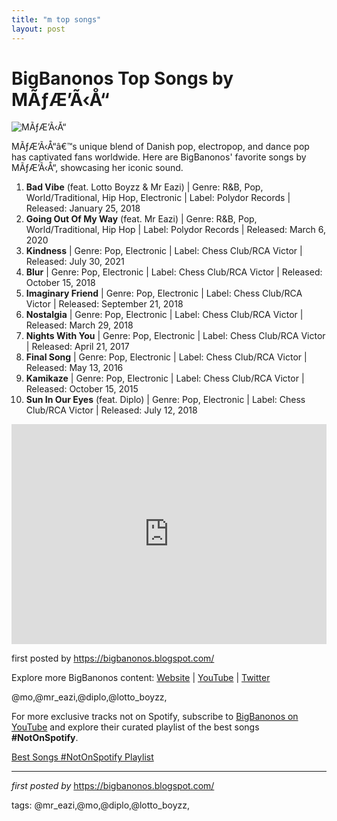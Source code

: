 ```yaml
---
title: "m top songs"
layout: post
---
```

<h1>BigBanonos Top Songs by MÃƒÆ’Ã‹Å“</h1>
<img src="https://upload.wikimedia.org/wikipedia/commons/thumb/6/6c/Danish_singer_M%C3%98.jpg/250px-Danish_singer_M%C3%98.jpg" alt="MÃƒÆ’Ã‹Å“"> <p>MÃƒÆ’Ã‹Å“â€™s unique blend of Danish pop, electropop, and dance pop has captivated fans worldwide. Here are BigBanonos' favorite songs by MÃƒÆ’Ã‹Å“, showcasing her iconic sound.</p> <ol> <li><strong>Bad Vibe</strong> (feat. Lotto Boyzz & Mr Eazi) | Genre: R&B, Pop, World/Traditional, Hip Hop, Electronic | Label: Polydor Records | Released: January 25, 2018</li> <li><strong>Going Out Of My Way</strong> (feat. Mr Eazi) | Genre: R&B, Pop, World/Traditional, Hip Hop | Label: Polydor Records | Released: March 6, 2020</li> <li><strong>Kindness</strong> | Genre: Pop, Electronic | Label: Chess Club/RCA Victor | Released: July 30, 2021</li> <li><strong>Blur</strong> | Genre: Pop, Electronic | Label: Chess Club/RCA Victor | Released: October 15, 2018</li> <li><strong>Imaginary Friend</strong> | Genre: Pop, Electronic | Label: Chess Club/RCA Victor | Released: September 21, 2018</li> <li><strong>Nostalgia</strong> | Genre: Pop, Electronic | Label: Chess Club/RCA Victor | Released: March 29, 2018</li> <li><strong>Nights With You</strong> | Genre: Pop, Electronic | Label: Chess Club/RCA Victor | Released: April 21, 2017</li> <li><strong>Final Song</strong> | Genre: Pop, Electronic | Label: Chess Club/RCA Victor | Released: May 13, 2016</li> <li><strong>Kamikaze</strong> | Genre: Pop, Electronic | Label: Chess Club/RCA Victor | Released: October 15, 2015</li> <li><strong>Sun In Our Eyes</strong> (feat. Diplo) | Genre: Pop, Electronic | Label: Chess Club/RCA Victor | Released: July 12, 2018</li>
</ol> <div> <iframe src="https://open.spotify.com/embed/playlist/7HrhnDkUF2pzUi5dMx53AO?utm_source=generator" width="100%" height="352" frameborder="0" allow="autoplay; clipboard-write; encrypted-media; fullscreen; picture-in-picture" loading="lazy"></iframe>
</div> <p>first posted by <a href="https://bigbanonos.blogspot.com/">https://bigbanonos.blogspot.com/</a></p> <div> <p>Explore more BigBanonos content: <a href="https://bigbanonos.blogspot.com/">Website</a> | <a href="https://www.youtube.com/@BigBanonos">YouTube</a> | <a href="https://x.com/bigbanonos">Twitter</a></p>
</div> <!-- Tags -->
<p>@mo,@mr_eazi,@diplo,@lotto_boyzz,</p>


<!--Subscribe and Playlist Links-->
<div>
    <p>For more exclusive tracks not on Spotify, subscribe to <a href="https://www.youtube.com/@BigBanonos" target="_blank">BigBanonos on YouTube</a> and explore their curated playlist of the best songs <strong>#NotOnSpotify</strong>.</p>
    <p><a href="https://www.youtube.com/playlist?list=PLtuNtuTatqI0kFahUCbtbfenC_ET5O_tr" target="_blank">Best Songs #NotOnSpotify Playlist<br /></a></p></div>

<hr />

<p><em>first posted by</em> <a href="https://bigbanonos.blogspot.com/" rel="noopener" target="_new">https://bigbanonos.blogspot.com/</a></p>

<p>tags: @mr_eazi,@mo,@diplo,@lotto_boyzz,</p>
